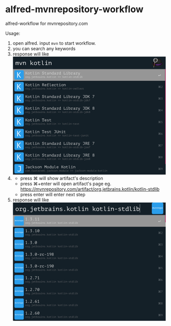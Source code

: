 # alfred-mvnrepository-workflow
alfred-workflow for mvnrepository.com

Usage:
1. open alfred. input `mvn` to start workflow.
2. you can search any keywords 
3. response will like ![first](https://raw.githubusercontent.com/wangkezun/alfred-mvnrepository-workflow/master/images/first.png)
4. * press ⌘ will show artifact's description
   * press ⌘+enter will open artifact's page eg. https://mvnrepository.com/artifact/org.jetbrains.kotlin/kotlin-stdlib
   * press enter will enter next step
5. response will like ![second](https://raw.githubusercontent.com/wangkezun/alfred-mvnrepository-workflow/master/images/second.png)
